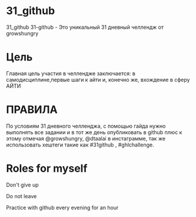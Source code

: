 # 31_github
31_github
31-github - Это уникальный 31 дневный челлендж от growshungry

# Цель
Главная цель участия в челлендже заключается: в самодисциплине,первые шаги к айти и, конечно же, вхождение в сферу АЙТИ

# ПРАВИЛА
По условиям 31 дневного челленджа, с помощью гайда нужно выполнять все задании и в тот же день опубликовать в github плюс к этому отмечая @growshungry, @dtaalai в инстаграмме, так же использовать хештеги такие как #31github , #ghlchallenge.

# Roles for myself
Don't give up

Do not leave

Practice with github every evening for an hour
